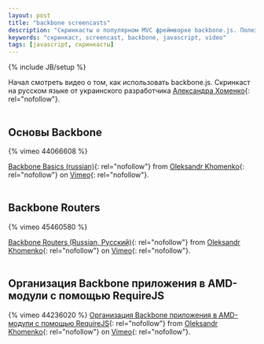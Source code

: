 ```yaml
---
layout: post
title: "backbone screencasts"
description: "Скринкасты о популярном MVC фреймворке backbone.js. Полезны начинающим разработчика веб-приложений на JavaScript"
keywords: "скринкаст, screencast, backbone, javascript, video"
tags: [javascript, скринкасты]
---
```

{% include JB/setup %}

Начал смотреть видео о том, как использовать backbone.js. Скринкаст на русском языке от украинского разработчика [Александра Хоменко][Александр Хоменко]{: rel="nofollow"}.
<br>
<br>

## Основы Backbone

{% vimeo 44066608 %} 

[Backbone Basics (russian)][]{: rel="nofollow"} from [Oleksandr Khomenko][vimeo_okhomenko]{: rel="nofollow"} on [Vimeo][]{: rel="nofollow"}.
<br>
<br>

## Backbone Routers
 
{% vimeo 45460580 %}

[Backbone Routers (Russian, Русский)][]{: rel="nofollow"} from [Oleksandr Khomenko][vimeo_okhomenko]{: rel="nofollow"} on [Vimeo][]{: rel="nofollow"}.
<br>
<br>

## Организация Backbone приложения в AMD-модули с помощью RequireJS
 
{% vimeo 44236020 %}
[Организация Backbone приложения в AMD-модули с помощью RequireJS][]{: rel="nofollow"} from [Oleksandr Khomenko][vimeo_okhomenko]{: rel="nofollow"} on [Vimeo][]{: rel="nofollow"}.

[Александр Хоменко]: https://www.facebook.com/okhomenko
[vimeo]: http://vimeo.com
[vimeo_okhomenko]:http://vimeo.com/okhomenko
[Backbone Basics (russian)]: http://vimeo.com/44066608
[Backbone Routers (Russian, Русский)]: http://vimeo.com/45460580
[Организация Backbone приложения в AMD-модули с помощью RequireJS]: http://vimeo.com/44236020